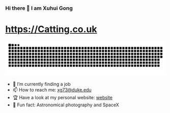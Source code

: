 ### Hi there 👋 I am Xuhui Gong
# https://Catting.co.uk

![](https://raw.githubusercontent.com/Charlie059/Charlie059/main/assets/github-contribution-grid-snake.svg)


- 🔭 I’m currently finding a job
- 📫 How to reach me: xg73@duke.edu
- 🏆 Have a look at my personal website: [website](https://Catting.co.uk)
- 🥳 Fun fact: Astronomical photography and SpaceX
